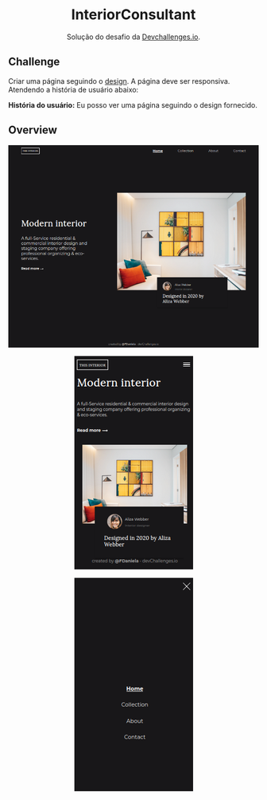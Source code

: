 <h1 align="center">InteriorConsultant</h1>

<div align="center">
   Solução do desafio da <a href="http://devchallenges.io" target="_blank">Devchallenges.io</a>.
</div>

## Challenge

Criar uma página seguindo o [design](https://www.figma.com/file/3cf83hHRBAGjG5EKPcG2bV/interior-consultant-challenge?node-id=0%3A1&mode=dev). A página deve ser responsiva. Atendendo a história de usuário abaixo:

**História do usuário:** Eu posso ver uma página seguindo o design fornecido.

## Overview

<p align="center">
    <img src="solution/screen-desktop.png">
</p>

<p align="center" >
    <img src="solution/screen-mobile1.png">
</p>


<p align="center">
    <img src="solution/screen-mobile2.png">
</p>